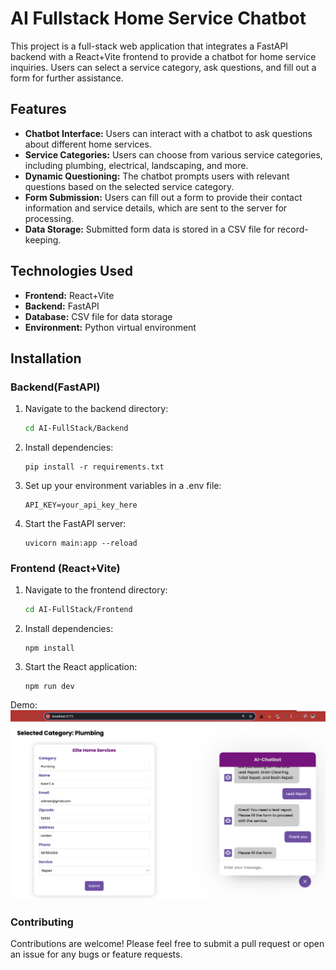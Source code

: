 # AI Fullstack Home Service Chatbot

This project is a full-stack web application that integrates a FastAPI backend with a React+Vite frontend to provide a chatbot for home service inquiries. Users can select a service category, ask questions, and fill out a form for further assistance.

## Features

- **Chatbot Interface:** Users can interact with a chatbot to ask questions about different home services.
- **Service Categories:** Users can choose from various service categories, including plumbing, electrical, landscaping, and more.
- **Dynamic Questioning:** The chatbot prompts users with relevant questions based on the selected service category.
- **Form Submission:** Users can fill out a form to provide their contact information and service details, which are sent to the server for processing.
- **Data Storage:** Submitted form data is stored in a CSV file for record-keeping.

## Technologies Used

- **Frontend:** React+Vite
- **Backend:** FastAPI
- **Database:** CSV file for data storage
- **Environment:** Python virtual environment

## Installation

### Backend(FastAPI)

1. Navigate to the backend directory:
   ```zsh
   cd AI-FullStack/Backend
   ```
2. Install dependencies:
   ```
   pip install -r requirements.txt
   ```
3. Set up your environment variables in a .env file:
   ```
   API_KEY=your_api_key_here
   ```
4. Start the FastAPI server:
   ```
   uvicorn main:app --reload
   ```
   
### Frontend (React+Vite)

1. Navigate to the frontend directory:
   ```zsh
   cd AI-FullStack/Frontend
   ```
2. Install dependencies:
   ```
   npm install
   ```
3. Start the React application:
   ```
   npm run dev
   ```
   
Demo:
![Model ShowCase:](https://github.com/Kabilduke/AI-Fullstack/blob/main/Demo%20Challenge%20Pic.png)


### Contributing
Contributions are welcome! Please feel free to submit a pull request or open an issue for any bugs or feature requests.
   
   
   
